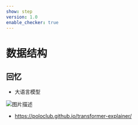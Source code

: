 ```yaml
---
show: step
version: 1.0 
enable_checker: true
---
```



# 数据结构

## 回忆


- 大语言模型


 ![图片描述](https://doc.shiyanlou.com/courses/3584/labs/83394/uid1190679-20250223-1740282192593/wm) 

- https://poloclub.github.io/transformer-explainer/
